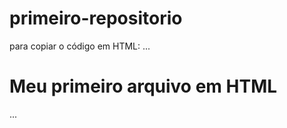 # primeiro-repositorio

para copiar o código em HTML:
...
<html>
  <h1>Meu primeiro arquivo em HTML</h1>
  </html>
...
